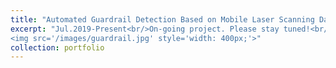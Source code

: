 ```yaml
---
title: "Automated Guardrail Detection Based on Mobile Laser Scanning Data"
excerpt: "Jul.2019-Present<br/>On-going project. Please stay tuned!<br/>
<img src='/images/guardrail.jpg' style='width: 400px;'>"
collection: portfolio
---
```

